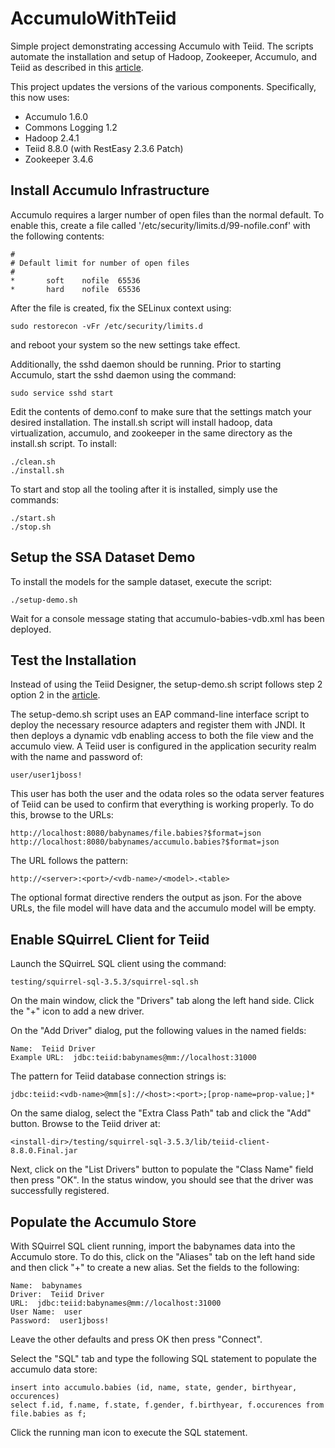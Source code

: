AccumuloWithTeiid
=================

Simple project demonstrating accessing Accumulo with Teiid.
The scripts automate the installation and setup of Hadoop,
Zookeeper, Accumulo, and Teiid as described in this
[article](https://community.jboss.org/wiki/ApacheAccumuloWithTeiid).

This project updates the versions of the various components.
Specifically, this now uses:

* Accumulo 1.6.0
* Commons Logging 1.2
* Hadoop 2.4.1
* Teiid 8.8.0 (with RestEasy 2.3.6 Patch)
* Zookeeper 3.4.6

Install Accumulo Infrastructure
-------------------------------

Accumulo requires a larger number of open files than the
normal default.  To enable this, create a file called
'/etc/security/limits.d/99-nofile.conf' with the following contents:

    #
    # Default limit for number of open files
    #
    *       soft    nofile  65536
    *       hard    nofile  65536

After the file is created, fix the SELinux context using:

    sudo restorecon -vFr /etc/security/limits.d

and reboot your system so the new settings take effect.

Additionally, the sshd daemon should be running.  Prior to starting
Accumulo, start the sshd daemon using the command:

    sudo service sshd start

Edit the contents of demo.conf to make sure that the settings match
your desired installation.  The install.sh script will install hadoop,
data virtualization, accumulo, and zookeeper in the same directory as
the install.sh script.  To install:

    ./clean.sh
    ./install.sh

To start and stop all the tooling after it is installed, simply use
the commands:

    ./start.sh
    ./stop.sh

Setup the SSA Dataset Demo
--------------------------

To install the models for the sample dataset, execute the script:

    ./setup-demo.sh

Wait for a console message stating that accumulo-babies-vdb.xml has
been deployed.

Test the Installation
---------------------

Instead of using the Teiid Designer, the setup-demo.sh script follows
step 2 option 2 in the [article](https://community.jboss.org/wiki/ApacheAccumuloWithTeiid).

The setup-demo.sh script uses an EAP command-line interface script to
deploy the necessary resource adapters and register them with JNDI.
It then deploys a dynamic vdb enabling access to both the file view
and the accumulo view.  A Teiid user is configured in the application
security realm with the name and password of:

    user/user1jboss!

This user has both the user and the odata roles so the odata server
features of Teiid can be used to confirm that everything is working
properly.  To do this, browse to the URLs:

    http://localhost:8080/babynames/file.babies?$format=json
    http://localhost:8080/babynames/accumulo.babies?$format=json

The URL follows the pattern:

    http://<server>:<port>/<vdb-name>/<model>.<table>

The optional format directive renders the output as json.  For the above
URLs, the file model will have data and the accumulo model will be empty.

Enable SQuirreL Client for Teiid
--------------------------------

Launch the SQuirreL SQL client using the command:

    testing/squirrel-sql-3.5.3/squirrel-sql.sh

On the main window, click the "Drivers" tab along the left hand side.
Click the "+" icon to add a new driver.

On the "Add Driver" dialog, put the following values in the named fields:

    Name:  Teiid Driver
    Example URL:  jdbc:teiid:babynames@mm://localhost:31000

The pattern for Teiid database connection strings is:

    jdbc:teiid:<vdb-name>@mm[s]://<host>:<port>;[prop-name=prop-value;]*

On the same dialog, select the "Extra Class Path" tab and click the
"Add" button.  Browse to the Teiid driver at:

    <install-dir>/testing/squirrel-sql-3.5.3/lib/teiid-client-8.8.0.Final.jar

Next, click on the "List Drivers" button to populate the "Class Name"
field then press "OK".  In the status window, you should see that the
driver was successfully registered.

Populate the Accumulo Store
---------------------------

With SQuirrel SQL client running, import the babynames data into the
Accumulo store.  To do this, click on the "Aliases" tab on the left
hand side and then click "+" to create a new alias.  Set the fields to
the following:

    Name:  babynames
    Driver:  Teiid Driver
    URL:  jdbc:teiid:babynames@mm://localhost:31000
    User Name:  user
    Password:  user1jboss!

Leave the other defaults and press OK then press "Connect".

Select the "SQL" tab and type the following SQL statement to populate
the accumulo data store:

    insert into accumulo.babies (id, name, state, gender, birthyear, occurences)  
    select f.id, f.name, f.state, f.gender, f.birthyear, f.occurences from file.babies as f;

Click the running man icon to execute the SQL statement.

